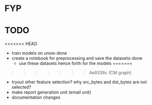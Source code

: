 # FYP
# TODO
<<<<<<< HEAD
- train models on unsw-done
- create a notebook for preprocessing and save the datasets-done
    - use these datasets hence forth for the models
=======
>>>>>>> 4e9336c (CM graph)
- tryout other feature selection? why src_bytes and dst_bytes are not selected?
- make report generation unit (email unit)
- documentation changes

